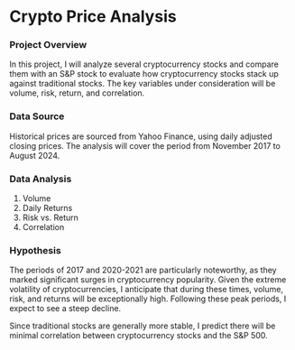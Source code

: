 # Crypto Price Analysis

### Project Overview

In this project, I will analyze several cryptocurrency stocks and compare them with an S&P stock to evaluate how cryptocurrency stocks stack up against traditional stocks. The key variables under consideration will be volume, risk, return, and correlation.


### Data Source

Historical prices are sourced from Yahoo Finance, using daily adjusted closing prices. The analysis will cover the period from November 2017 to August 2024.


### Data Analysis

1) Volume
2) Daily Returns
3) Risk vs. Return
4) Correlation

### Hypothesis

The periods of 2017 and 2020-2021 are particularly noteworthy, as they marked significant surges in cryptocurrency popularity. Given the extreme volatility of cryptocurrencies, I anticipate that during these times, volume, risk, and returns will be exceptionally high. Following these peak periods, I expect to see a steep decline.

Since traditional stocks are generally more stable, I predict there will be minimal correlation between cryptocurrency stocks and the S&P 500.
